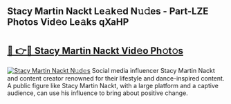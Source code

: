 ## Stacy Martin Nackt Le𝚊k𝚎d N𝚞𝚍es - Part-LZE Photos Vid𝚎o Le𝚊ks qXaHP

# <h2><a href="http://fb54zz.evod.top/?m=Stacy+Martin+Nackt">🔗 👉🔴 Stacy Martin Nackt Vid𝚎o Ph𝚘t𝚘s</a></h2>

[![Stacy Martin Nackt N𝚞d𝚎s](https://i.imgur.com/8V9OHl7.gif)](http://fb54zz.evod.top/?m=Stacy+Martin+Nackt)
Social media influencer Stacy Martin Nackt and content creator renowned for their lifestyle and dance-inspired content. A public figure like Stacy Martin Nackt, with a large platform and a captive audience, can use his influence to bring about positive change. 
